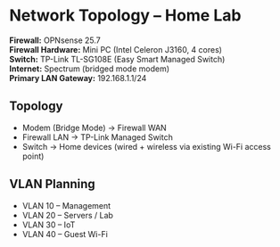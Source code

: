 # Network Topology – Home Lab

**Firewall:** OPNsense 25.7  
**Firewall Hardware:** Mini PC (Intel Celeron J3160, 4 cores)  
**Switch:** TP-Link TL-SG108E (Easy Smart Managed Switch)  
**Internet:** Spectrum (bridged mode modem)  
**Primary LAN Gateway:** 192.168.1.1/24  

## Topology
- Modem (Bridge Mode) → Firewall WAN  
- Firewall LAN → TP-Link Managed Switch  
- Switch → Home devices (wired + wireless via existing Wi-Fi access point)  

## VLAN Planning
- VLAN 10 – Management  
- VLAN 20 – Servers / Lab  
- VLAN 30 – IoT  
- VLAN 40 – Guest Wi-Fi
